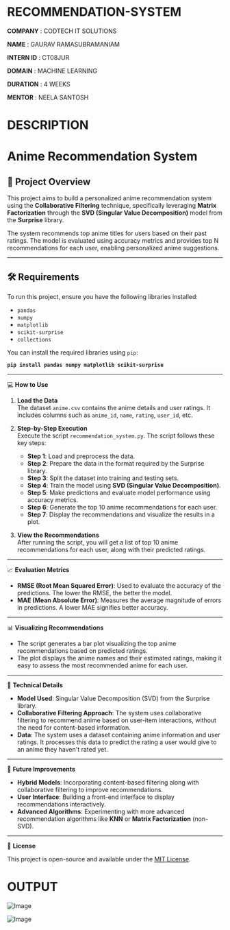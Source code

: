 # RECOMMENDATION-SYSTEM

**COMPANY** : CODTECH IT SOLUTIONS

**NAME** : GAURAV RAMASUBRAMANIAM

**INTERN ID** : CT08JUR

**DOMAIN** : MACHINE LEARNING

**DURATION** : 4 WEEKS

**MENTOR** : NEELA SANTOSH

# DESCRIPTION

# Anime Recommendation System

## 🚀 **Project Overview**

This project aims to build a personalized anime recommendation system using the **Collaborative Filtering** technique, specifically leveraging **Matrix Factorization** through the **SVD (Singular Value Decomposition)** model from the **Surprise** library.

The system recommends top anime titles for users based on their past ratings. The model is evaluated using accuracy metrics and provides top N recommendations for each user, enabling personalized anime suggestions.

---

## 🛠️ **Requirements**

To run this project, ensure you have the following libraries installed:

- `pandas`
- `numpy`
- `matplotlib`
- `scikit-surprise`
- `collections`

You can install the required libraries using `pip`:

**`pip install pandas numpy matplotlib scikit-surprise`**

---

💻 **How to Use**

1. **Load the Data**  
   The dataset `anime.csv` contains the anime details and user ratings. It includes columns such as `anime_id`, `name`, `rating`, `user_id`, etc.

2. **Step-by-Step Execution**  
   Execute the script `recommendation_system.py`. The script follows these key steps:
   
   - **Step 1**: Load and preprocess the data.
   - **Step 2**: Prepare the data in the format required by the Surprise library.
   - **Step 3**: Split the dataset into training and testing sets.
   - **Step 4**: Train the model using **SVD (Singular Value Decomposition)**.
   - **Step 5**: Make predictions and evaluate model performance using accuracy metrics.
   - **Step 6**: Generate the top 10 anime recommendations for each user.
   - **Step 7**: Display the recommendations and visualize the results in a plot.

3. **View the Recommendations**  
   After running the script, you will get a list of top 10 anime recommendations for each user, along with their predicted ratings.

---

📈 **Evaluation Metrics**

- **RMSE (Root Mean Squared Error)**: Used to evaluate the accuracy of the predictions. The lower the RMSE, the better the model.
- **MAE (Mean Absolute Error)**: Measures the average magnitude of errors in predictions. A lower MAE signifies better accuracy.

---

📊 **Visualizing Recommendations**

- The script generates a bar plot visualizing the top anime recommendations based on predicted ratings.
- The plot displays the anime names and their estimated ratings, making it easy to assess the most recommended anime for each user.

---

🔧 **Technical Details**

- **Model Used**: Singular Value Decomposition (SVD) from the Surprise library.
- **Collaborative Filtering Approach**: The system uses collaborative filtering to recommend anime based on user-item interactions, without the need for content-based information.
- **Data**: The system uses a dataset containing anime information and user ratings. It processes this data to predict the rating a user would give to an anime they haven't rated yet.

---

📍 **Future Improvements**

- **Hybrid Models**: Incorporating content-based filtering along with collaborative filtering to improve recommendations.
- **User Interface**: Building a front-end interface to display recommendations interactively.
- **Advanced Algorithms**: Experimenting with more advanced recommendation algorithms like **KNN** or **Matrix Factorization** (non-SVD).

---

📝 **License**

This project is open-source and available under the [MIT License](LICENSE).

# OUTPUT

![Image](https://github.com/user-attachments/assets/0e376bf6-eabd-4ccd-9c4b-b1f14d9213d0)

![Image](https://github.com/user-attachments/assets/a1470383-9e17-4003-9116-fef55224b105)


